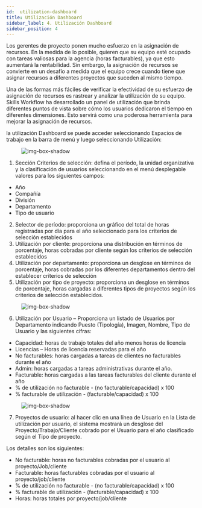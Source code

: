 ```yaml
---
id:  utilization-dashboard
title: Utilización Dashboard
sidebar_label: 4. Utilización Dashboard
sidebar_position: 4
---
```


Los gerentes de proyecto ponen mucho esfuerzo en la asignación de recursos. En la medida de lo posible, quieren que su equipo esté ocupado con tareas valiosas para la agencia (horas facturables), ya que esto aumentará la rentabilidad. Sin embargo, la asignación de recursos se convierte en un desafío a medida que el equipo crece cuando tiene que asignar recursos a diferentes proyectos que suceden al mismo tiempo.

Una de las formas más fáciles de verificar la efectividad de su esfuerzo de asignación de recursos es rastrear y analizar la utilización de su equipo. Skills Workflow ha desarrollado un panel de utilización que brinda diferentes puntos de vista sobre cómo los usuarios dedicaron el tiempo en diferentes dimensiones. Esto servirá como una poderosa herramienta para mejorar la asignación de recursos.

la utilización Dashboard se puede acceder seleccionando Espacios de trabajo en la barra de menú y luego seleccionando Utilización:

<figure>

![img-box-shadow](/img/university/dashboards/utilization-dashboard/university-utilization-dashboard-1.png)
<figcaption></figcaption>
</figure>

1. Sección Criterios de selección: defina el período, la unidad organizativa y la clasificación de usuarios seleccionando en el menú desplegable valores para los siguientes campos:

- Año
- Compañía
- División
- Departamento
- Tipo de usuario

2. Selector de período: proporciona un gráfico del total de horas registradas por día para el año seleccionado para los criterios de selección establecidos
3. Utilización por cliente: proporciona una distribución en términos de porcentaje, horas cobradas por cliente según los criterios de selección establecidos
4. Utilización por departamento: proporciona un desglose en términos de porcentaje, horas cobradas por los diferentes departamentos dentro del
establecer criterios de selección
5. Utilización por tipo de proyecto: proporciona un desglose en términos de porcentaje, horas cargadas a diferentes tipos de proyectos según los criterios de selección establecidos.

<figure>

![img-box-shadow](/img/university/dashboards/utilization-dashboard/university-utilization-dashboard-2.png)
<figcaption></figcaption>
</figure>

6. Utilización por Usuario – Proporciona un listado de Usuarios por Departamento indicando Puesto (Tipología), Imagen, Nombre, Tipo de Usuario y las siguientes cifras:
    
 - Capacidad: horas de trabajo totales del año menos horas de licencia
 - Licencias – Horas de licencia reservadas para el año
 - No facturables: horas cargadas a tareas de clientes no facturables durante el año
 - Admin: horas cargadas a tareas administrativas durante el año.
 - Facturable: horas cargadas a las tareas facturables del cliente durante el año
 - % de utilización no facturable - (no facturable/capacidad) x 100
 - % facturable de utilización - (facturable/capacidad) x 100


<figure>

![img-box-shadow](/img/university/dashboards/utilization-dashboard/university-utilization-dashboard-3.png)
<figcaption></figcaption>
</figure>

7. Proyectos de usuario: al hacer clic en una línea de Usuario en la Lista de utilización por usuario, el sistema mostrará un desglose del Proyecto/Trabajo/Cliente cobrado por el Usuario para el año clasificado según el Tipo de proyecto.
 
Los detalles son los siguientes:
- No facturable: horas no facturables cobradas por el usuario al proyecto/Job/cliente
- Facturable: horas facturables cobradas por el usuario al proyecto/job/cliente
- % de utilización no facturable - (no facturable/capacidad) x 100
- % facturable de utilización - (facturable/capacidad) x 100
- Horas: horas totales por proyecto/job/cliente
